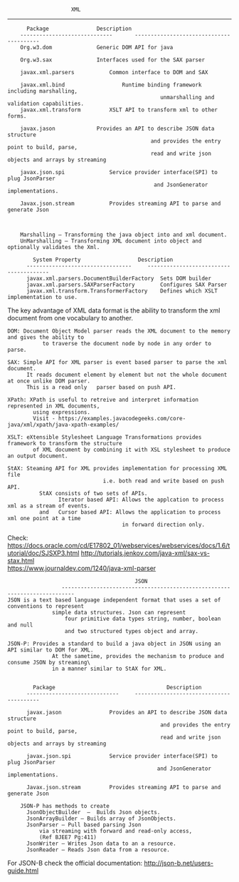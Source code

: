                         XML
-----------------------------------------------------------------------
                

          Package				Description
        -----------------------------		----------------------------------------
        Org.w3.dom				Generic DOM API for java

        Org.w3.sax				Interfaces used for the SAX parser

        javax.xml.parsers 			Common interface to DOM and SAX

        javax.xml.bind			        Runtime binding framework including marshalling,
                                                	unmarshalling and validation capabilities.
        javax.xml.transform			XSLT API to transform xml to other forms.

        javax.jason				Provides an API to describe JSON data structure
                                                 and provides the entry point to build, parse,
                                                 read and write json objects and arrays by streaming

        javax.json.spi				Service provider interface(SPI) to plug JsonParser
                                                  and JsonGenerator implementations.

        Javax.json.stream			Provides streaming API to parse and generate Json



    	Marshalling – Transforming the java object into and xml document.
	    UnMarshalling – Transforming XML document into object and optionally validates the Xml.

            System Property				     Description
          ---------------------------------		---------------------------------------
          javax.xml.parsers.DocumentBuilderFactory	Sets DOM builder
          javax.xml.parsers.SAXParserFactory		Configures SAX Parser
          javax.xml.transform.TransformerFactory	Defines which XSLT implementation to use.


The key advantage of XML data format is the ability to transform the xml document from one vocabulary to another.

    DOM: Document Object Model parser reads the XML document to the memory and gives the ability to 
               to traverse the document node by node in any order to parse.

    SAX: Simple API for XML parser is event based parser to parse the xml document. 
          It reads document element by element but not the whole document at once unlike DOM parser. 
          This is a read only 	parser based on push API.

    XPath: XPath is useful to retreive and interpret information represented in XML documents, 
            using expressions.
            Visit - https://examples.javacodegeeks.com/core-java/xml/xpath/java-xpath-examples/

    XSLT: eXtensible Stylesheet Language Transformations provides framework to transform the structure
    		of XML document by combining it with XSL stylesheet to produce an output document.

    StAX: Steaming API for XML provides implementation for processing XML file 
                                  i.e. both read and write based on push API. 
              StAX consists of two sets of APIs. 
                    Iterator based API: Allows the applcation to process xml as a stream of events.
              and 	Cursor based API: Allows the application to process xml one point at a time 
                                        in forward direction only. 

Check: https://docs.oracle.com/cd/E17802_01/webservices/webservices/docs/1.6/tutorial/doc/SJSXP3.html
	http://tutorials.jenkov.com/java-xml/sax-vs-stax.html  
	https://www.journaldev.com/1240/java-xml-parser
				

                                            JSON
                     --------------------------------------------------------------------------
    JSON is a text based language independent format that uses a set of conventions to represent 
                  simple data structures. Json can represent 
                      four primitive data types string, number, boolean and null
                      and two structured types object and array.

    JSON-P: Provides a standard to build a java object in JSON using an API similar to DOM for XML.
		          At the sametime, provides the mechanism to produce and consume JSON by streaming\
		          in a manner similar to StAX for XML.


            Package				                      Description
          -----------------------------		----------------------------------------

          javax.jason				Provides an API to describe JSON data structure 
                                                    and provides the entry point to build, parse, 
                                                    read and write json objects and arrays by streaming

          javax.json.spi			Service provider interface(SPI) to plug JsonParser 
                                                   and JsonGenerator implementations.

          Javax.json.stream			Provides streaming API to parse and generate Json

        JSON-P has methods to create 
          JsonObjectBuilder  –  Builds Json objects.
          JsonArrayBuilder – Builds array of JsonObjects.
          JsonParser – Pull based parsing Json 
              via streaming with forward and read-only access, 
              (Ref BJEE7 Pg:411)
          JsonWriter – Writes Json data to an a resource.
          JsonReader – Reads Json data from a resource.


  For JSON-B check the official documentation: http://json-b.net/users-guide.html   
